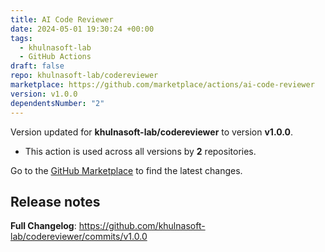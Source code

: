 ```yaml
---
title: AI Code Reviewer
date: 2024-05-01 19:30:24 +00:00
tags:
  - khulnasoft-lab
  - GitHub Actions
draft: false
repo: khulnasoft-lab/codereviewer
marketplace: https://github.com/marketplace/actions/ai-code-reviewer
version: v1.0.0
dependentsNumber: "2"
---
```



Version updated for **khulnasoft-lab/codereviewer** to version **v1.0.0**.
- This action is used across all versions by **2** repositories.

Go to the [GitHub Marketplace](https://github.com/marketplace/actions/ai-code-reviewer) to find the latest changes.

## Release notes

**Full Changelog**: https://github.com/khulnasoft-lab/codereviewer/commits/v1.0.0

